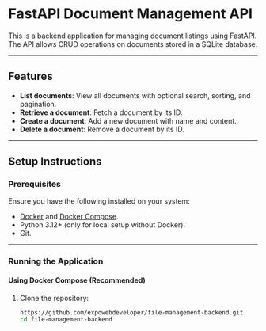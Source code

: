 # FastAPI Document Management API

This is a backend application for managing document listings using FastAPI. The API allows CRUD operations on documents stored in a SQLite database.

---

## Features

- **List documents**: View all documents with optional search, sorting, and pagination.
- **Retrieve a document**: Fetch a document by its ID.
- **Create a document**: Add a new document with name and content.
- **Delete a document**: Remove a document by its ID.

---

## Setup Instructions

### Prerequisites

Ensure you have the following installed on your system:
- [Docker](https://docs.docker.com/get-docker/) and [Docker Compose](https://docs.docker.com/compose/install/).
- Python 3.12+ (only for local setup without Docker).
- Git.

---

### Running the Application

#### Using Docker Compose (Recommended)

1. Clone the repository:
   ```bash
   https://github.com/expowebdeveloper/file-management-backend.git
   cd file-management-backend
